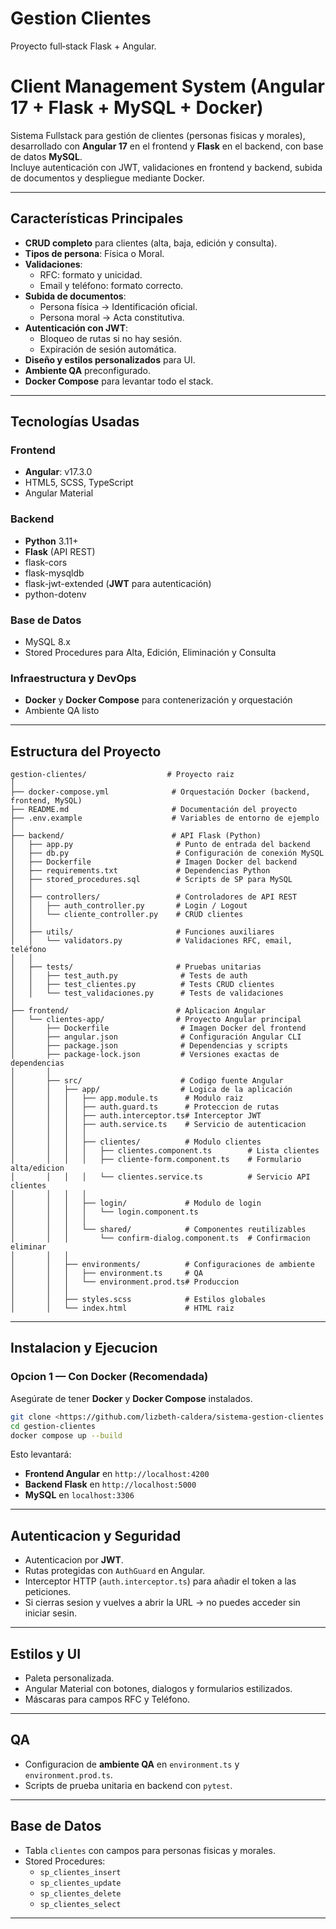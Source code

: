 # Gestion Clientes

Proyecto full‑stack Flask + Angular.
# Client Management System (Angular 17 + Flask + MySQL + Docker)

Sistema Fullstack para gestión de clientes (personas fisicas y morales), desarrollado con **Angular 17** en el frontend y **Flask** en el backend, con base de datos **MySQL**.  
Incluye autenticación con JWT, validaciones en frontend y backend, subida de documentos y despliegue mediante Docker.

---

##  Características Principales

- **CRUD completo** para clientes (alta, baja, edición y consulta).
- **Tipos de persona**: Física o Moral.
- **Validaciones**:
  - RFC: formato y unicidad.
  - Email y teléfono: formato correcto.
- **Subida de documentos**:
  - Persona física → Identificación oficial.
  - Persona moral → Acta constitutiva.
- **Autenticación con JWT**:
  - Bloqueo de rutas si no hay sesión.
  - Expiración de sesión automática.
- **Diseño y estilos personalizados** para UI.
- **Ambiente QA** preconfigurado.
- **Docker Compose** para levantar todo el stack.

---

## Tecnologías Usadas

### Frontend
- **Angular**: v17.3.0
- HTML5, SCSS, TypeScript
- Angular Material

### Backend
- **Python** 3.11+
- **Flask** (API REST)
- flask-cors
- flask-mysqldb
- flask-jwt-extended (**JWT** para autenticación)
- python-dotenv

### Base de Datos
- MySQL 8.x
- Stored Procedures para Alta, Edición, Eliminación y Consulta

### Infraestructura y DevOps
- **Docker** y **Docker Compose** para contenerización y orquestación
- Ambiente QA listo

---

## Estructura del Proyecto

```
gestion-clientes/                  # Proyecto raiz
│
├── docker-compose.yml              # Orquestación Docker (backend, frontend, MySQL)
├── README.md                       # Documentación del proyecto
├── .env.example                    # Variables de entorno de ejemplo
│
├── backend/                        # API Flask (Python)
│   ├── app.py                       # Punto de entrada del backend
│   ├── db.py                        # Configuración de conexión MySQL
│   ├── Dockerfile                   # Imagen Docker del backend
│   ├── requirements.txt             # Dependencias Python
│   ├── stored_procedures.sql        # Scripts de SP para MySQL
│   │
│   ├── controllers/                 # Controladores de API REST
│   │   ├── auth_controller.py       # Login / Logout
│   │   └── cliente_controller.py    # CRUD clientes
│   │
│   ├── utils/                       # Funciones auxiliares
│   │   └── validators.py            # Validaciones RFC, email, teléfono
│   │
│   ├── tests/                       # Pruebas unitarias
│   │   ├── test_auth.py              # Tests de auth
│   │   ├── test_clientes.py          # Tests CRUD clientes
│   │   └── test_validaciones.py      # Tests de validaciones
│
├── frontend/                        # Aplicacion Angular
│   └── clientes-app/                # Proyecto Angular principal
│       ├── Dockerfile                # Imagen Docker del frontend
│       ├── angular.json              # Configuración Angular CLI
│       ├── package.json              # Dependencias y scripts
│       ├── package-lock.json         # Versiones exactas de dependencias
│       │
│       ├── src/                      # Codigo fuente Angular
│       │   ├── app/                  # Logica de la aplicación
│       │   │   ├── app.module.ts      # Modulo raiz
│       │   │   ├── auth.guard.ts      # Proteccion de rutas
│       │   │   ├── auth.interceptor.ts# Interceptor JWT
│       │   │   ├── auth.service.ts    # Servicio de autenticacion
│       │   │   │
│       │   │   ├── clientes/          # Modulo clientes
│       │   │   │   ├── clientes.component.ts        # Lista clientes
│       │   │   │   ├── cliente-form.component.ts    # Formulario alta/edicion
│       │   │   │   └── clientes.service.ts          # Servicio API clientes
│       │   │   │
│       │   │   ├── login/             # Modulo de login
│       │   │   │   └── login.component.ts
│       │   │   │
│       │   │   └── shared/            # Componentes reutilizables
│       │   │       └── confirm-dialog.component.ts  # Confirmacion eliminar
│       │   │
│       │   ├── environments/          # Configuraciones de ambiente
│       │   │   ├── environment.ts     # QA
│       │   │   └── environment.prod.ts# Produccion
│       │   │
│       │   ├── styles.scss            # Estilos globales
│       │   └── index.html             # HTML raiz
```

---

## Instalacion y Ejecucion

### Opcion 1 — Con Docker (Recomendada)
Asegúrate de tener **Docker** y **Docker Compose** instalados.
```bash
git clone <https://github.com/lizbeth-caldera/sistema-gestion-clientes.git>
cd gestion-clientes
docker compose up --build
```
Esto levantará:
- **Frontend Angular** en `http://localhost:4200`
- **Backend Flask** en `http://localhost:5000`
- **MySQL** en `localhost:3306`

---


##  Autenticacion y Seguridad

- Autenticacion por **JWT**.
- Rutas protegidas con `AuthGuard` en Angular.
- Interceptor HTTP (`auth.interceptor.ts`) para añadir el token a las peticiones.
- Si cierras sesion y vuelves a abrir la URL → no puedes acceder sin iniciar sesin.

---

## Estilos y UI
- Paleta personalizada.
- Angular Material con botones, dialogos y formularios estilizados.
- Máscaras para campos RFC y Teléfono.

---

## QA
- Configuracion de **ambiente QA** en `environment.ts` y `environment.prod.ts`.
- Scripts de prueba unitaria en backend con `pytest`.

---

## Base de Datos
- Tabla `clientes` con campos para personas fisicas y morales.
- Stored Procedures:
  - `sp_clientes_insert`
  - `sp_clientes_update`
  - `sp_clientes_delete`
  - `sp_clientes_select`

---

